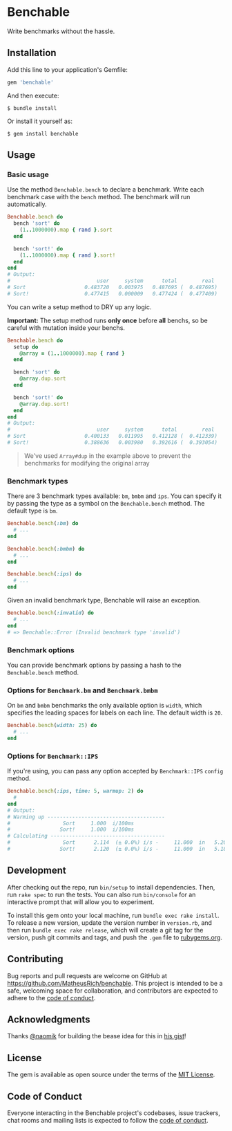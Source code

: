 # Benchable

Write benchmarks without the hassle.

## Installation

Add this line to your application's Gemfile:

```ruby
gem 'benchable'
```

And then execute:

    $ bundle install

Or install it yourself as:

    $ gem install benchable

## Usage
### Basic usage
Use the method `Benchable.bench` to declare a benchmark. Write each benchmark case with the `bench` method. The benchmark will run automatically.

```ruby
Benchable.bench do
  bench 'sort' do
    (1..1000000).map { rand }.sort 
  end

  bench 'sort!' do
    (1..1000000).map { rand }.sort!
  end
end
# Output:
#                            user     system      total        real
# Sort                   0.483720   0.003975   0.487695 (  0.487695)
# Sort!                  0.477415   0.000009   0.477424 (  0.477409)
```

You can write a setup method to DRY up any logic.

**Important:** The setup method runs **only once** before **all** benchs, so be careful with mutation inside your benchs.

```ruby
Benchable.bench do
  setup do
    @array = (1..1000000).map { rand }
  end

  bench 'sort' do
    @array.dup.sort 
  end

  bench 'sort!' do
    @array.dup.sort!
  end
end
# Output:
#                            user     system      total        real
# Sort                   0.400133   0.011995   0.412128 (  0.412339)
# Sort!                  0.388636   0.003980   0.392616 (  0.393054)
```
> We've used `Array#dup` in the example above to prevent the benchmarks for modifying the original array

### Benchmark types
There are 3 benchmark types available: `bm`, `bmbm` and `ips`. You can specify it by passing the type as a symbol on the `Benchable.bench` method. The default type is `bm`.

```ruby
Benchable.bench(:bm) do
  # ...
end

Benchable.bench(:bmbm) do
  # ...
end

Benchable.bench(:ips) do
  # ...
end
```

Given an invalid benchmark type, Benchable will raise an exception.
```ruby
Benchable.bench(:invalid) do
  # ...
end
# => Benchable::Error (Invalid benchmark type 'invalid')
```

### Benchmark options
You can provide benchmark options by passing a hash to the `Benchable.bench` method.

### Options for `Benchmark.bm` and `Benchmark.bmbm`
On `bm` and `bmbm` benchmarks the only available option is `width`, which specifies the leading spaces for labels on each line. The default width is `20`.

```ruby
Benchable.bench(width: 25) do
  # ...
end
```

### Options for `Benchmark::IPS`
If you're using, you can pass any option accepted by `Benchmark::IPS` `config` method.

```ruby
Benchable.bench(:ips, time: 5, warmup: 2) do
  # 
end
# Output:
# Warming up --------------------------------------
#                 Sort     1.000  i/100ms
#                Sort!     1.000  i/100ms
# Calculating -------------------------------------
#                 Sort      2.114  (± 0.0%) i/s -     11.000  in   5.205127s
#                Sort!      2.120  (± 0.0%) i/s -     11.000  in   5.189772s
```

## Development

After checking out the repo, run `bin/setup` to install dependencies. Then, run `rake spec` to run the tests. You can also run `bin/console` for an interactive prompt that will allow you to experiment.

To install this gem onto your local machine, run `bundle exec rake install`. To release a new version, update the version number in `version.rb`, and then run `bundle exec rake release`, which will create a git tag for the version, push git commits and tags, and push the `.gem` file to [rubygems.org](https://rubygems.org).

## Contributing

Bug reports and pull requests are welcome on GitHub at https://github.com/MatheusRich/benchable. This project is intended to be a safe, welcoming space for collaboration, and contributors are expected to adhere to the [code of conduct](https://github.com/MatheusRich/benchable/blob/master/CODE_OF_CONDUCT.md).


## Acknowledgments
Thanks [@naomik](https://github.com/naomik) for building the bease idea for this in [his gist](https://gist.github.com/naomik/6012505)!

## License

The gem is available as open source under the terms of the [MIT License](https://opensource.org/licenses/MIT).

## Code of Conduct

Everyone interacting in the Benchable project's codebases, issue trackers, chat rooms and mailing lists is expected to follow the [code of conduct](https://github.com/MatheusRich/benchable/blob/master/CODE_OF_CONDUCT.md).
